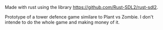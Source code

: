 Made with rust using the library https://github.com/Rust-SDL2/rust-sdl2.



Prototype of a tower defence game similare to Plant vs Zombie.
I don't intende to do the whole game and making money of it.
